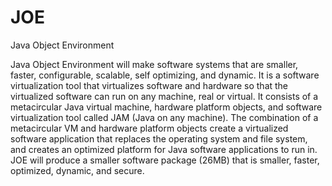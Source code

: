 # JOE
Java Object Environment

Java Object Environment will make software systems that are smaller, faster, configurable, scalable, 
self optimizing, and dynamic. It is a software virtualization tool that virtualizes software and hardware so that the virtualized software can run on any machine, real or virtual. It consists of a metacircular Java virtual machine, hardware platform objects, 
and software virtualization tool called JAM (Java on any machine). The combination of a 
metacircular VM and hardware platform objects create a virtualized software application that replaces the operating system and file system, and creates an optimized 
platform for Java software applications to run in. JOE will produce a smaller software package (26MB) that is 
smaller, faster, optimized, dynamic, and secure.




